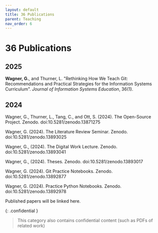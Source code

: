 ```yaml
---
layout: default
title: 36 Publications
parent: Teaching
nav_order: 6
---
```


# 36 Publications

## 2025

<div class="references">
 <p><b>Wagner, G.</b>, and Thurner, L. "Rethinking How We Teach Git: Recommendations and Practical Strategies for the Information Systems Curriculum". <i>Journal of Information Systems Education</i>, 36(1).</p>
</div>

## 2024

<div class="references">

<p>Wagner, G., Thurner, L., Tang, C., and Ott, S. (2024). The Open-Source Project. Zenodo. doi:10.5281/zenodo.13871275</p>

<p>Wagner, G. (2024). The Literature Review Seminar. Zenodo. doi:10.5281/zenodo.13893025</p>

<p>Wagner, G., (2024). The Digital Work Lecture. Zenodo. doi:10.5281/zenodo.13893041</p>

<p>Wagner, G., (2024). Theses. Zenodo. doi:10.5281/zenodo.13893017</p>

<p>Wagner, G. (2024). Git Practice Notebooks. Zenodo. doi:10.5281/zenodo.13892877</p>

<p>Wagner, G. (2024). Practice Python Notebooks. Zenodo. doi:10.5281/zenodo.13892978</p>

</div>


Published papers will be linked here.

{: .confidential } 
>  This category also contains confidential content (such as PDFs of related work) 
